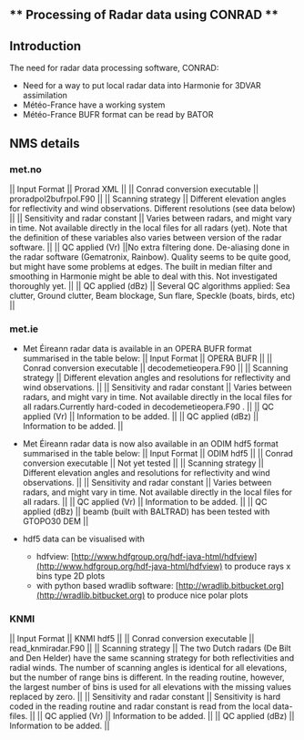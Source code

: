 

## ** Processing of Radar data using CONRAD **

## Introduction
The need for radar data processing software, CONRAD:
 * Need for a way to put local radar data into Harmonie for 3DVAR assimilation
 * Météo-France have a working system
 * Météo-France BUFR  format can be read by BATOR

## NMS details

### met.no
|| Input Format                   || Prorad XML                                                         ||
|| Conrad conversion executable   || proradpol2bufrpol.F90                              ||
|| Scanning strategy              || Different elevation angles for reflectivity and wind observations. Different resolutions (see data below) ||
|| Sensitivity and radar constant || Varies between radars, and might vary in time. Not available directly in the local files for all radars (yet). Note that the definition of these variables also varies between version of the radar software. ||
|| QC applied (Vr)                ||No extra filtering done. De-aliasing done in the radar software (Gematronix, Rainbow). Quality seems to be quite good, but might have some problems at edges. The built in median filter and smoothing in Harmonie might be able to deal with this. Not investigated thoroughly yet. ||
|| QC applied (dBz)               || Several QC algorithms applied: Sea clutter, Ground clutter, Beam blockage, Sun flare, Speckle (boats, birds, etc) ||


### met.ie

 * Met Éireann radar data is available in an OPERA BUFR format summarised in the table below:
|| Input Format                   || OPERA BUFR                                                         ||
|| Conrad conversion executable   || decodemetieopera.F90                                               ||
|| Scanning strategy              || Different elevation angles and resolutions for reflectivity and wind observations. ||
|| Sensitivity and radar constant || Varies between radars, and might vary in time. Not available directly in the local files for all radars.Currently hard-coded in decodemetieopera.F90 . ||
|| QC applied (Vr)                || Information to be added. ||
|| QC applied (dBz)               || Information to be added. ||

 * Met Éireann radar data is now also available in an ODIM hdf5 format summarised in the table below:
|| Input Format                   || ODIM hdf5                                                         ||
|| Conrad conversion executable   || Not yet tested                                                    ||
|| Scanning strategy              || Different elevation angles and resolutions for reflectivity and wind observations. ||
|| Sensitivity and radar constant || Varies between radars, and might vary in time. Not available directly in the local files for all radars. ||
|| QC applied (Vr)                || Information to be added. ||
|| QC applied (dBz)               || beamb (built with BALTRAD) has been tested with GTOPO30 DEM ||

 * hdf5 data can be visualised with 
    - hdfview:  [http://www.hdfgroup.org/hdf-java-html/hdfview](http://www.hdfgroup.org/hdf-java-html/hdfview) to produce rays x bins type 2D plots
    - with python based wradlib software: [http://wradlib.bitbucket.org](http://wradlib.bitbucket.org) to produce nice polar plots

### KNMI
|| Input Format                   || KNMI hdf5 ||
|| Conrad conversion executable   || read_knmiradar.F90 ||
|| Scanning strategy              || The two Dutch radars (De Bilt and Den Helder) have the same scanning strategy for both reflectivities and radial winds. The number of scanning angles is identical for all elevations, but the number of range bins is different. In the reading routine, however, the largest number of bins is used for all elevations with the missing values replaced by zero. ||
|| Sensitivity and radar constant || Sensitivity is hard coded in the reading routine and radar constant is read from the local data-files. ||
|| QC applied (Vr)                || Information to be added. ||
|| QC applied (dBz)               || Information to be added. ||